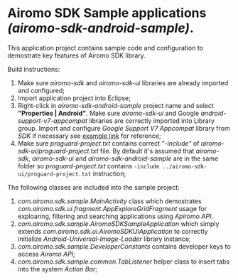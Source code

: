Airomo SDK Sample applications *(airomo-sdk-android-sample)*.
=============================================================

This application project contains sample code and configuration to demostrate key features of Airomo SDK library.

Build instructions:

1. Make sure *airomo-sdk* and *airomo-sdk-ui* libraries are already imported and configured;
2. Import application project into Eclipse;
3. Right-click in *airomo-sdk-android-sample* project name and select **"Properties | Android"**. Make sure *airomo-sdk-ui* and Google *android-support-v7-appcompat* libraries  are correctly imported into Library group. Import and configure *Google Support V7 Appcompat* library from *SDK* if necessary see [example link](http://developer.android.com/tools/support-library/setup.html) for reference;
4. Make sure *proguard-project.txt* contains correct *"-include"* of *airomo-sdk-ui/proguard-project.txt* file. By default it's assumed that *airomo-sdk*, *airomo-sdk-ui* and *airomo-sdk-android-sample* are in the same folder so *proguard-project.txt* contains `-include ../airomo-sdk-ui/proguard-project.txt` instruction;

The following classes are included into the sample project:

1) *com.airomo.sdk.sample.MainActivity* class which demostrates *com.airomo.sdk.ui.fragment.AppExploreGridFragment* usage for exploaring, filtering and searching applications using *Apiromo API*.
2) *com.airomo.sdk.sample.AiromoSDKSampleApplication* which simply extends *com.airomo.sdk.ui.AiromoSDKUIApplication* to correctly initialize *Android-Universal-Image-Loader* library instance;
3) *com.airomo.sdk.sample.DeveloperConstants* contains developer keys to access *Airomo API*;
4) *com.airomo.sdk.sample.common.TabListener* helper class to insert tabs into the system *Action Bar*;



